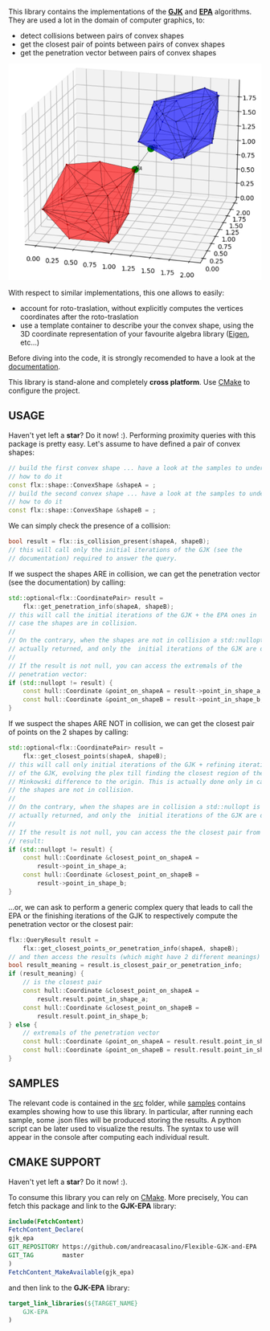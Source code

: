 This library contains the implementations of the **[GJK](https://en.wikipedia.org/wiki/Gilbert–Johnson–Keerthi_distance_algorithm)** and **[EPA](http://uu.diva-portal.org/smash/get/diva2:343820/FULLTEXT01.pdf)** algorithms.
They are used a lot in the domain of computer graphics, to:

 * detect collisions between pairs of convex shapes
 * get the closest pair of points between pairs of convex shapes
 * get the penetration vector between pairs of convex shapes
 
![Sample](sample.png)

With respect to similar implementations, this one allows to easily:

 * account for roto-traslation, without explicitly computes the vertices coordinates after the roto-traslation
 * use a template container to describe your the convex shape, using the 3D coordinate representation
   of your favourite algebra library ([Eigen](https://eigen.tuxfamily.org/dox/group__TutorialMatrixArithmetic.html), etc...)
 
Before diving into the code, it is strongly recomended to have a look at the [documentation](./doc/GJK_EPA.pdf).

This library is stand-alone and completely **cross platform**. Use [CMake](https://cmake.org) to configure the project.

## USAGE

Haven't yet left a **star**? Do it now! :).
Performing proximity queries with this package is pretty easy. Let's assume to have defined a pair of convex shapes:
```cpp
// build the first convex shape ... have a look at the samples to understand
// how to do it
const flx::shape::ConvexShape &shapeA = ;
// build the second convex shape ... have a look at the samples to understand
// how to do it
const flx::shape::ConvexShape &shapeB = ;
```

We can simply check the presence of a collision:
```cpp
bool result = flx::is_collision_present(shapeA, shapeB);
// this will call only the initial iterations of the GJK (see the
// documentation) required to answer the query.
```

If we suspect the shapes ARE in collision, we can get the penetration
vector (see the documentation) by calling:
```cpp
std::optional<flx::CoordinatePair> result =
    flx::get_penetration_info(shapeA, shapeB);
// this will call the initial iterations of the GJK + the EPA ones in
// case the shapes are in collision.
//
// On the contrary, when the shapes are not in collision a std::nullopt is
// actually returned, and only the  initial iterations of the GJK are done.
//
// If the result is not null, you can access the extremals of the
// penetration vector:
if (std::nullopt != result) {
    const hull::Coordinate &point_on_shapeA = result->point_in_shape_a;
    const hull::Coordinate &point_on_shapeB = result->point_in_shape_b;
}
```

If we suspect the shapes ARE NOT in collision, we can get the
closest pair of points on the 2 shapes by calling:
```cpp
std::optional<flx::CoordinatePair> result =
    flx::get_closest_points(shapeA, shapeB);
// this will call only initial iterations of the GJK + refining iterations
// of the GJK, evolving the plex till finding the closest region of the
// Minkowski difference to the origin. This is actually done only in case
// the shapes are not in collision.
//
// On the contrary, when the shapes are in collision a std::nullopt is
// actually returned, and only the  initial iterations of the GJK are done.
//
// If the result is not null, you can access the the closest pair from the
// result:
if (std::nullopt != result) {
    const hull::Coordinate &closest_point_on_shapeA =
        result->point_in_shape_a;
    const hull::Coordinate &closest_point_on_shapeB =
        result->point_in_shape_b;
}
```

...or, we can ask to perform a generic complex query that leads to call
the EPA or the finishing iterations of the GJK to respectively compute
the penetration vector or the closest pair:
```cpp
flx::QueryResult result =
    flx::get_closest_points_or_penetration_info(shapeA, shapeB);
// and then access the results (which might have 2 different meanings)
bool result_meaning = result.is_closest_pair_or_penetration_info;
if (result_meaning) {
    // is the closest pair
    const hull::Coordinate &closest_point_on_shapeA =
        result.result.point_in_shape_a;
    const hull::Coordinate &closest_point_on_shapeB =
        result.result.point_in_shape_b;
} else {
    // extremals of the penetration vector
    const hull::Coordinate &point_on_shapeA = result.result.point_in_shape_a;
    const hull::Coordinate &point_on_shapeB = result.result.point_in_shape_b;
}
```

## SAMPLES

The relevant code is contained in the [src](./src) folder, while [samples](./samples) contains examples showing how to use this library.
In particular, after running each sample, some .json files will be produced storing the results.
A python script can be later used to visualize the results. The syntax to use will appear in the console after computing each individual result.

## CMAKE SUPPORT

Haven't yet left a **star**? Do it now! :).
   
To consume this library you can rely on [CMake](https://cmake.org).
More precisely, You can fetch this package and link to the **GJK-EPA** library:

```cmake
include(FetchContent)
FetchContent_Declare(
gjk_epa
GIT_REPOSITORY https://github.com/andreacasalino/Flexible-GJK-and-EPA
GIT_TAG        master
)
FetchContent_MakeAvailable(gjk_epa)
```
and then link to the **GJK-EPA** library:

```cmake
target_link_libraries(${TARGET_NAME}
    GJK-EPA
)
```
